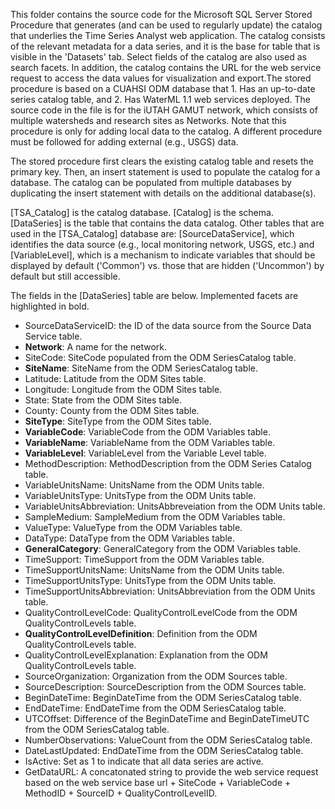 This folder contains the source code for the Microsoft SQL Server Stored Procedure that generates (and can be used to regularly update) the catalog that underlies the Time Series Analyst web application. The catalog consists of the relevant metadata for a data series, and it is the base for table that is visible in the 'Datasets' tab. Select fields of the catalog are also used as search facets. In addition, the catalog contains the URL for the web service request to access the data values for visualization and export.The stored procedure is based on a CUAHSI ODM database that 1. Has an up-to-date series catalog table, and 2. Has WaterML 1.1 web services deployed. The source code in the file is for the iUTAH GAMUT network, which consists of multiple watersheds and research sites as Networks. Note that this procedure is only for adding local data to the catalog. A different procedure must be followed for adding external (e.g., USGS) data.

The stored procedure first clears the existing catalog table and resets the primary key. Then, an insert statement is used to populate the catalog for a database. The catalog can be populated from multiple databases by duplicating the insert statement with details on the additional database(s).

[TSA_Catalog] is the catalog database. [Catalog] is the schema. [DataSeries] is the table that contains the data catalog. Other tables that are used in the [TSA_Catalog] database are: [SourceDataService], which identifies the data source (e.g., local monitoring network, USGS, etc.) and [VariableLevel], which is a mechanism to indicate variables that should be displayed by default ('Common') vs. those that are hidden ('Uncommon') by default but still accessible.

The fields in the [DataSeries] table are below. Implemented facets are highlighted in bold.
- SourceDataServiceID: the ID of the data source from the Source Data Service table.  
- **Network**: A name for the network.  
- SiteCode: SiteCode populated from the ODM SeriesCatalog table.  
- **SiteName**: SiteName from the ODM SeriesCatalog table.  
- Latitude: Latitude from the ODM Sites table.  
- Longitude: Longitude from the ODM Sites table.  
- State: State from the ODM Sites table.  
- County: County from the ODM Sites table.  
- **SiteType**: SiteType from the ODM Sites table.  
- **VariableCode**: VariableCode from the ODM Variables table.  
- **VariableName**: VariableName from the ODM Variables table.  
- **VariableLevel**: VariableLevel from the Variable Level table.  
- MethodDescription: MethodDescription from the ODM Series Catalog table.  
- VariableUnitsName: UnitsName from the ODM Units table.  
- VariableUnitsType: UnitsType from the ODM Units table.  
- VariableUnitsAbbreviation: UnitsAbbreveiation from the ODM Units table.  
- SampleMedium: SampleMedium from the ODM Variables table.   
- ValueType: ValueType from the ODM Variables table.  
- DataType: DataType from the ODM Variables table.  
- **GeneralCategory**: GeneralCategory from the ODM Variables table.  
- TimeSupport: TimeSupport from the ODM Variables table.  
- TimeSupportUnitsName: UnitsName from the ODM Units table.  
- TimeSupportUnitsType: UnitsType from the ODM Units table.  
- TimeSupportUnitsAbbreviation: UnitsAbbreviation from the ODM Units table.  
- QualityControlLevelCode: QualityControlLevelCode from the ODM QualityControlLevels table.   
- **QualityControlLevelDefinition**: Definition from the ODM QualityControlLevels table.  
- QualityControlLevelExplanation: Explanation from the ODM QualityControlLevels table.  
- SourceOrganization: Organization from the ODM Sources table.   
- SourceDescription: SourceDescription from the ODM Sources table.  
- BeginDateTime: BeginDateTime from the ODM SeriesCatalog table.  
- EndDateTime: EndDateTime from the ODM SeriesCatalog table.  
- UTCOffset: Difference of the BeginDateTime and BeginDateTimeUTC from the ODM SeriesCatalog table.  
- NumberObservations: ValueCount from the ODM SeriesCatalog table.  
- DateLastUpdated: EndDateTime from the ODM SeriesCatalog table.  
- IsActive: Set as 1 to indicate that all data series are active.  
- GetDataURL: A concatonated string to provide the web service request based on the web service base url + SiteCode + VariableCode + MethodID + SourceID + QualityControlLevelID.